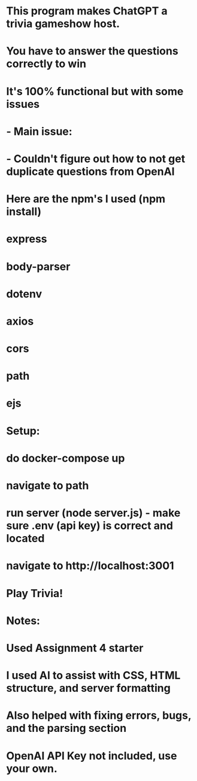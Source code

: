 # This program makes ChatGPT a trivia gameshow host.
# You have to answer the questions correctly to win
# It's 100% functional but with some issues
#
# - Main issue:
# - Couldn't figure out how to not get duplicate questions from OpenAI
#
# Here are the npm's I used (npm install)
# express
# body-parser
# dotenv
# axios
# cors
# path
# ejs
#
# Setup:
# do docker-compose up
# navigate to path
# run server (node server.js) - make sure .env (api key) is correct and located
# navigate to http://localhost:3001
# Play Trivia!
#
# Notes:
# Used Assignment 4 starter
# I used AI to assist with CSS, HTML structure, and server formatting
# Also helped with fixing errors, bugs, and the parsing section
#
# OpenAI API Key not included, use your own.